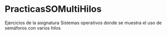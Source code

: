 # PracticasSOMultiHilos
Ejercicios de la asignatura Sistemas operativos donde se muestra el uso de semáforos con varios hilos
